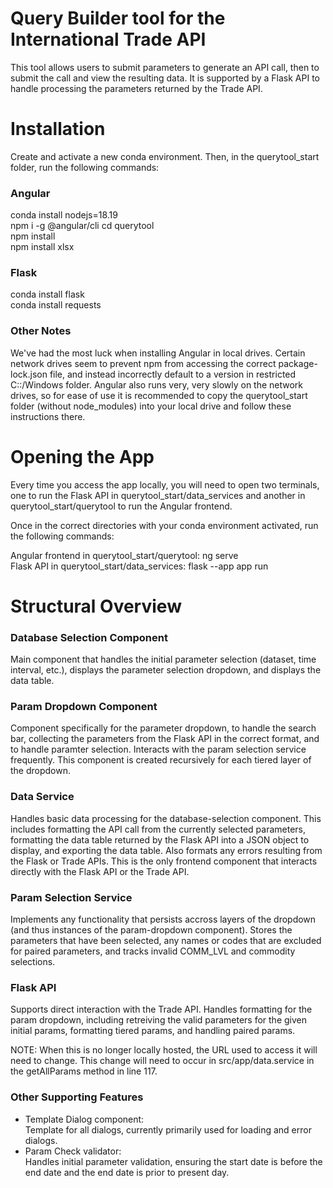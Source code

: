 # Query Builder tool for the International Trade API

This tool allows users to submit parameters to generate an API call, then to submit the call and view the resulting data. It is supported by a Flask API to handle processing the parameters returned by the Trade API.

# Installation

Create and activate a new conda environment. Then, in the querytool_start folder, run the following commands:

### Angular

conda install nodejs=18.19  
npm i -g @angular/cli
cd querytool  
npm install  
npm install xlsx

### Flask

conda install flask  
conda install requests

### Other Notes

We've had the most luck when installing Angular in local drives. Certain network drives seem to prevent npm from accessing the correct package-lock.json file, and instead incorrectly default to a version in restricted C::/Windows folder. Angular also runs very, very slowly on the network drives, so for ease of use it is recommended to copy the querytool_start folder (without node_modules) into your local drive and follow these instructions there.

# Opening the App

Every time you access the app locally, you will need to open two terminals, one to run the Flask API in querytool_start/data_services and another in querytool_start/querytool to run the Angular frontend.

Once in the correct directories with your conda environment activated, run the following commands:

Angular frontend in querytool_start/querytool: ng serve  
Flask API in querytool_start/data_services: flask --app app run

# Structural Overview

### Database Selection Component

Main component that handles the initial parameter selection (dataset, time interval, etc.), displays the parameter selection dropdown, and displays the data table.

### Param Dropdown Component

Component specifically for the parameter dropdown, to handle the search bar, collecting the parameters from the Flask API in the correct format, and to handle paramter selection. Interacts with the param selection service frequently. This component is created recursively for each tiered layer of the dropdown.

### Data Service

Handles basic data processing for the database-selection component. This includes formatting the API call from the currently selected parameters, formatting the data table returned by the Flask API into a JSON object to display, and exporting the data table. Also formats any errors resulting from the Flask or Trade APIs. This is the only frontend component that interacts directly with the Flask API or the Trade API.

### Param Selection Service

Implements any functionality that persists accross layers of the dropdown (and thus instances of the param-dropdown component). Stores the parameters that have been selected, any names or codes that are excluded for paired parameters, and tracks invalid COMM_LVL and commodity selections.

### Flask API

Supports direct interaction with the Trade API. Handles formatting for the param dropdown, including retreiving the valid parameters for the given initial params, formatting tiered params, and handling paired params.

NOTE: When this is no longer locally hosted, the URL used to access it will need to change. This change will need to occur in src/app/data.service in the getAllParams method in line 117.

### Other Supporting Features

- Template Dialog component:  
  Template for all dialogs, currently primarily used for loading and error dialogs.
- Param Check validator:  
  Handles initial parameter validation, ensuring the start date is before the end date and the end date is prior to present day.
